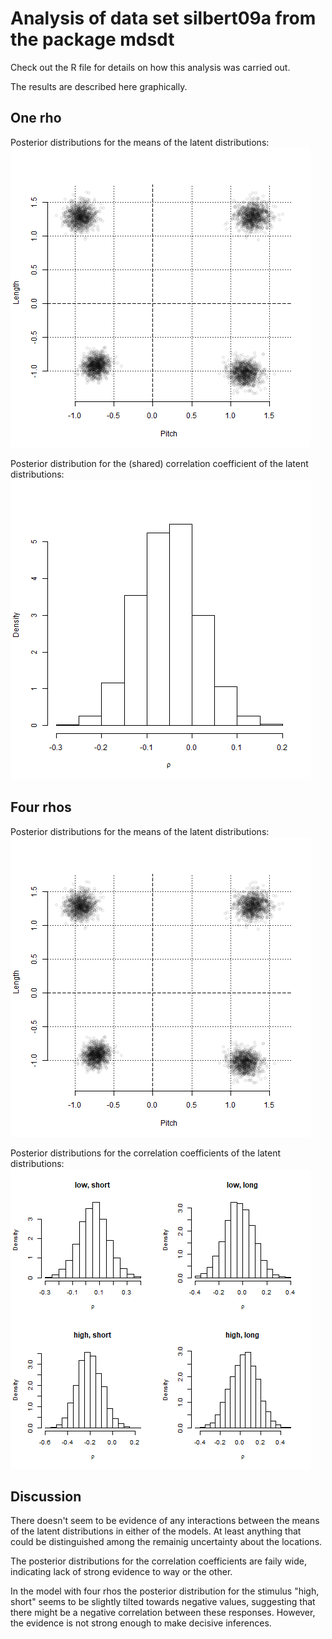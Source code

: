 # Analysis of data set silbert09a from the package mdsdt

Check out the R file for details on how this analysis was carried out.

The results are described here graphically. 

## One rho

Posterior distributions for the means of the latent distributions:
![alt text](one_rho_mus.png "Posterior distributions for the means of the latent distributions")

Posterior distribution for the (shared) correlation coefficient of the latent distributions:
![alt text](one_rho_rho.png "Posterior distribution for the (shared) correlation coefficient of the latent distributions")


## Four rhos

Posterior distributions for the means of the latent distributions:
![alt text](four_rhos_mus.png "Posterior distributions for the means of the latent distributions")

Posterior distributions for the correlation coefficients of the latent distributions:
![alt text](four_rhos_rhos.png "Posterior distributions for the correlation coefficients of the latent distributions")


## Discussion

There doesn't seem to be evidence of any interactions between the means of the latent distributions in either of the models. At least anything that could be distinguished among the remainig uncertainty about the locations. 

The posterior distributions for the correlation coefficients are faily wide, indicating lack of strong evidence to way or the other.

In the model with four rhos the posterior distribution for the stimulus "high, short" seems to be slightly tilted towards negative values, suggesting that there might be a negative correlation between these responses. However, the evidence is not strong enough to make decisive inferences.
